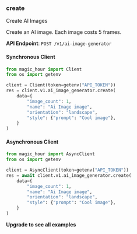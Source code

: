 
### create <a name="create"></a>
Create AI Images

Create an AI image. Each image costs 5 frames.

**API Endpoint**: `POST /v1/ai-image-generator`

#### Synchronous Client

```python
from magic_hour import Client
from os import getenv

client = Client(token=getenv("API_TOKEN"))
res = client.v1.ai_image_generator.create(
    data={
        "image_count": 1,
        "name": "Ai Image image",
        "orientation": "landscape",
        "style": {"prompt": "Cool image"},
    }
)
```

#### Asynchronous Client

```python
from magic_hour import AsyncClient
from os import getenv

client = AsyncClient(token=getenv("API_TOKEN"))
res = await client.v1.ai_image_generator.create(
    data={
        "image_count": 1,
        "name": "Ai Image image",
        "orientation": "landscape",
        "style": {"prompt": "Cool image"},
    }
)
```

**Upgrade to see all examples**

